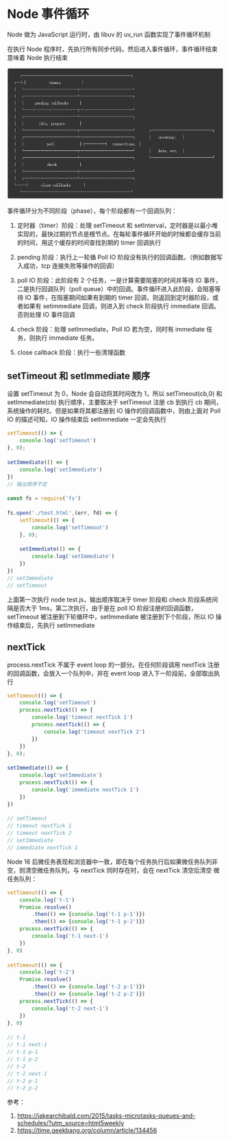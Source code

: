 # Node 事件循环

Node 做为 JavaScript 运行时，由 libuv 的 uv_run 函数实现了事件循环机制

在执行 Node 程序时，先执行所有同步代码，然后进入事件循环，事件循环结束意味着 Node 执行结束

![image](./images/browser/node.png)

事件循环分为不同阶段（phase），每个阶段都有一个回调队列：

1. 定时器（timer）阶段：处理 setTimeout 和 setInterval，定时器是以最小堆实现的，最快过期的节点是根节点。在每轮事件循环开始的时候都会缓存当前的时间，用这个缓存的时间查找到期的 timer 回调执行

2. pending 阶段：执行上一轮循 Poll IO 阶段没有执行的回调函数。（例如数据写入成功，tcp 连接失败等操作的回调）

3. poll IO 阶段：此阶段有 2 个任务，一是计算需要阻塞的时间并等待 IO 事件，二是执行回调队列（poll queue）中的回调。事件循环进入此阶段，会阻塞等待 IO 事件，在阻塞期间如果有到期的 timer 回调，则返回到定时器阶段，或者如果有 setimmediate 回调，则进入到 check 阶段执行 immediate 回调。否则处理 IO 事件回调

4. check 阶段：处理 setImmediate，Poll IO 若为空，同时有 immediate 任务，则执行 immediate 任务。

5. close callback 阶段：执行一些清理函数

## setTimeout 和 setImmediate 顺序

设置 setTimeout 为 0，Node 会自动将其时间改为 1，所以 setTimeout(cb,0) 和 setImmediate(cb) 执行顺序，主要取决于 setTimeout 注册 cb 到执行 cb 期间，系统操作的耗时。但是如果将其都注册到 IO 操作的回调函数中，则由上面对 Poll IO 的描述可知，IO 操作结束后 setImmediate 一定会先执行

```javascript
setTimeout(() => {
    console.log('setTimeout')
}, 0);

setImmediate(() => {
    console.log('setImmediate')
})
// 输出顺序不定

const fs = require('fs')

fs.open('./test.html',(err, fd) => {
    setTimeout(() => {
        console.log('setTimeout')
    }, 0);

    setImmediate(() => {
        console.log('setImmediate')
    })
})
// setImmediate
// setTimeout
```

上面第一次执行 node test.js，输出顺序取决于 timer 阶段和 check 阶段系统间隔是否大于 1ms，第二次执行，由于是在 poll IO 阶段注册的回调函数，setTimeout 被注册到下轮循环中，setImmediate 被注册到下个阶段，所以 IO 操作结束后，先执行 setImmediate

## nextTick

process.nextTick 不属于 event loop 的一部分。在任何阶段调用 nextTick 注册的回调函数，会放入一个队列中，并在 event loop 进入下一阶段前，全部取出执行

```javascript
setTimeout(() => {
    console.log('setTimeout')
    process.nextTick(() => {
        console.log('timeout nextTick 1')
        process.nextTick(() => {
            console.log('timeout nextTick 2')
        })
    })
}, 0);

setImmediate(() => {
    console.log('setImmediate')
    process.nextTick(() => {
        console.log('immediate nextTick 1')
    })
})

// setTimeout
// timeout nextTick 1
// timeout nextTick 2  
// setImmediate        
// immediate nextTick 1
```

Node 16 后微任务表现和浏览器中一致，即在每个任务执行后如果微任务队列非空，则清空微任务队列，与 nextTick 同时存在时，会在 nextTick 清空后清空 微任务队列：

```javascript
setTimeout(() => {
    console.log('t-1')
    Promise.resolve()
        .then(() => {console.log('t-1 p-1')})
        .then(() => {console.log('t-1 p-2')})
    process.nextTick(() => {
        console.log('t-1 next-1')
    })
}, 0)

setTimeout(() => {
    console.log('t-2')
    Promise.resolve()
        .then(() => {console.log('t-2 p-1')})
        .then(() => {console.log('t-2 p-2')})
    process.nextTick(() => {
        console.log('t-2 next-1')
    })
}, 0)

// t-1
// t-1 next-1
// t-1 p-1
// t-1 p-2
// t-2
// t-2 next-1
// t-2 p-1
// t-2 p-2
```

参考：
1. https://jakearchibald.com/2015/tasks-microtasks-queues-and-schedules/?utm_source=html5weekly
2. https://time.geekbang.org/column/article/134456

